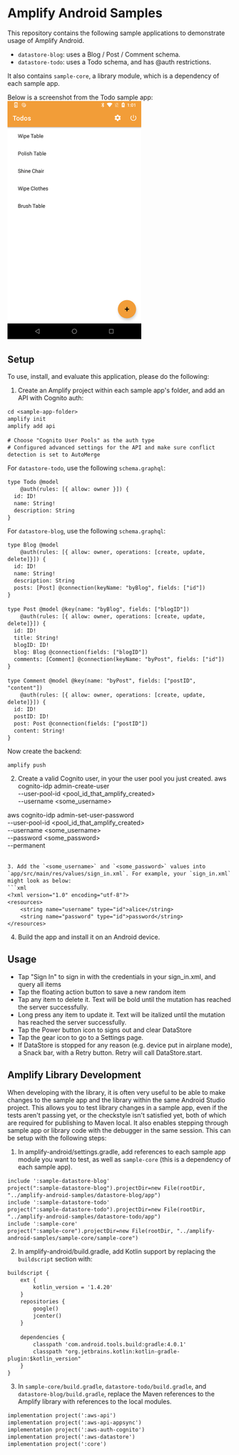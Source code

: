 # Amplify Android Samples

This repository contains the following sample applications to demonstrate usage of Amplify Android.  
 - `datastore-blog`: uses a Blog / Post / Comment schema.
 - `datastore-todo`: uses a Todo schema, and has @auth restrictions.  

It also contains `sample-core`, a library module, which is a dependency of each sample app.

Below is a screenshot from the Todo sample app:
<img src="./screenshot.png" width="300px"/>

## Setup
To use, install, and evaluate this application, please do the following:

1. Create an Amplify project within each sample app's folder, and add an API with Cognito auth:
```
cd <sample-app-folder>
amplify init
amplify add api

# Choose "Cognito User Pools" as the auth type
# Configured advanced settings for the API and make sure conflict detection is set to AutoMerge
```

For `datastore-todo`, use the following `schema.graphql`:
```
type Todo @model
    @auth(rules: [{ allow: owner }]) {
  id: ID!
  name: String!
  description: String
}
```

For `datastore-blog`, use the following `schema.graphql`:
```
type Blog @model 
    @auth(rules: [{ allow: owner, operations: [create, update, delete]}]) {
  id: ID!
  name: String!
  description: String
  posts: [Post] @connection(keyName: "byBlog", fields: ["id"])
}

type Post @model @key(name: "byBlog", fields: ["blogID"]) 
    @auth(rules: [{ allow: owner, operations: [create, update, delete]}]) { 
  id: ID!
  title: String!
  blogID: ID!
  blog: Blog @connection(fields: ["blogID"])
  comments: [Comment] @connection(keyName: "byPost", fields: ["id"])
}

type Comment @model @key(name: "byPost", fields: ["postID", "content"])
    @auth(rules: [{ allow: owner, operations: [create, update, delete]}]) {
  id: ID!
  postID: ID!
  post: Post @connection(fields: ["postID"])
  content: String!
}
```

Now create the backend:
```
amplify push
```

2. Create a valid Cognito user, in your the user pool you just created.
aws cognito-idp admin-create-user \
    --user-pool-id <pool_id_that_amplify_created> \
    --username <some_username>

aws cognito-idp admin-set-user-password \
    --user-pool-id <pool_id_that_amplify_created> \
    --username <some_username> \
    --password <some_password> \
    --permanent
```

3. Add the `<some_username>` and `<some_password>` values into
`app/src/main/res/values/sign_in.xml`. For example, your `sign_in.xml`
might look as below:
```xml
<?xml version="1.0" encoding="utf-8"?>
<resources>
    <string name="username" type="id">alice</string>
    <string name="password" type="id">password</string>
</resources>
```

4. Build the app and install it on an Android device.

## Usage

 - Tap "Sign In" to sign in with the credentials in your sign_in.xml, and query all items
 - Tap the floating action button to save a new random item
 - Tap any item to delete it.  Text will be bold until the mutation has reached the server successfully.
 - Long press any item to update it. Text will be italized until the mutation has reached the server successfully.
 - Tap the Power button icon to signs out and clear DataStore
 - Tap the gear icon to go to a Settings page.
 - If DataStore is stopped for any reason (e.g. device put in airplane mode), a Snack bar, with a Retry button.  Retry will call DataStore.start.

## Amplify Library Development

When developing with the library, it is often very useful to be able to make changes to the sample app and the library within the same Android Studio project.  This allows you to test library changes in a sample app, even if the tests aren't passing yet, or the checkstyle isn't satisfied yet, both of which are required for publishing to Maven local.  It also enables stepping through sample app or library code with the debugger in the same session.  This can be setup with the following steps:


1. In amplify-android/settings.gradle, add references to each sample app module you want to test, as well as `sample-core` (this is a dependency of each sample app).

```
include ':sample-datastore-blog'
project(":sample-datastore-blog").projectDir=new File(rootDir, "../amplify-android-samples/datastore-blog/app")
include ':sample-datastore-todo'
project(":sample-datastore-todo").projectDir=new File(rootDir, "../amplify-android-samples/datastore-todo/app")
include ':sample-core'
project(":sample-core").projectDir=new File(rootDir, "../amplify-android-samples/sample-core/sample-core")
```

2. In amplify-android/build.gradle, add Kotlin support by replacing the `buildscript` section with:

```
buildscript {
    ext {
        kotlin_version = '1.4.20'
    }
    repositories {
        google()
        jcenter()
    }

    dependencies {
        classpath 'com.android.tools.build:gradle:4.0.1'
        classpath "org.jetbrains.kotlin:kotlin-gradle-plugin:$kotlin_version"
    }
}
```

3. In `sample-core/build.gradle`,  `datastore-todo/build.gradle`, and  `datastore-blog/build.gradle`, replace the Maven references to the Amplify library with references to the local modules.

```
implementation project(':aws-api')
implementation project(':aws-api-appsync')
implementation project(':aws-auth-cognito')
implementation project(':aws-datastore')
implementation project(':core')
```
